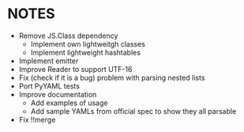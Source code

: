 NOTES
=====

-   Remove JS.Class dependency
    -   Implement own lightweitgh classes
    -   Implement lightweight hashtables
-   Implement emitter
-   Improve Reader to support UTF-16
-   Fix (check if it is a bug) problem with parsing nested lists
-   Port PyYAML tests
-   Improve documentation
    -   Add examples of usage
    -   Add sample YAMLs from official spec to show they all parsable
-   Fix !!merge

